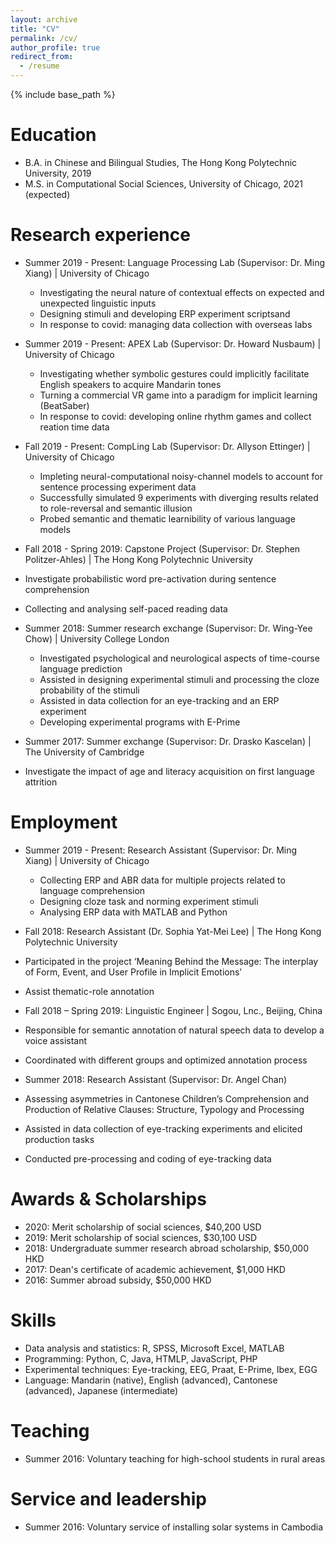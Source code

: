 ```yaml
---
layout: archive
title: "CV"
permalink: /cv/
author_profile: true
redirect_from:
  - /resume
---
```


{% include base_path %}

Education
======
* B.A. in Chinese and Bilingual Studies, The Hong Kong Polytechnic University, 2019
* M.S. in Computational Social Sciences, University of Chicago, 2021 (expected)

Research experience
======
* Summer 2019 - Present: Language Processing Lab (Supervisor: Dr. Ming Xiang) | University of Chicago
  * Investigating the neural nature of contextual effects on expected and unexpected linguistic inputs
  * Designing stimuli and developing ERP experiment scriptsand 
  * In response to covid: managing data collection with overseas labs 
  
* Summer 2019 - Present: APEX Lab (Supervisor: Dr. Howard Nusbaum) | University of Chicago
  * Investigating whether symbolic gestures could implicitly facilitate English speakers to acquire Mandarin tones 
  * Turning a commercial VR game into a paradigm for implicit learning (BeatSaber)
  * In response to covid: developing online rhythm games and collect reation time data

* Fall 2019 - Present: CompLing Lab (Supervisor: Dr. Allyson Ettinger) | University of Chicago
  * Impleting neural-computational noisy-channel models to account for sentence processing experiment data
  * Successfully simulated 9 experiments with diverging results related to role-reversal and semantic illusion
  * Probed semantic and thematic learnibility of various language models
  
  
* Fall 2018 - Spring 2019: Capstone Project (Supervisor: Dr. Stephen Politzer-Ahles) | The Hong Kong Polytechnic University
 * Investigate probabilistic word pre-activation during sentence comprehension 
 * Collecting and analysing self-paced reading data
 
* Summer 2018: Summer research exchange (Supervisor: Dr. Wing-Yee Chow) | University College London
  * Investigated psychological and neurological aspects of time-course language prediction
  * Assisted in designing experimental stimuli and processing the cloze probability of the stimuli
  * Assisted in data collection for an eye-tracking and an ERP experiment
  * Developing experimental programs with E-Prime
* Summer 2017: Summer exchange (Supervisor: Dr. Drasko Kascelan) | The University of Cambridge                                                           
 * Investigate the impact of age and literacy acquisition on first language attrition

Employment
======
* Summer 2019 - Present: Research Assistant (Supervisor: Dr. Ming Xiang) | University of Chicago
  * Collecting ERP and ABR data for multiple projects related to language comprehension
  * Designing cloze task and norming experiment stimuli
  * Analysing ERP data with MATLAB and Python
  
* Fall 2018: Research Assistant (Dr. Sophia Yat-Mei Lee) | The Hong Kong Polytechnic University		            
 * Participated in the project ‘Meaning Behind the Message: The interplay of Form, Event, and User Profile in Implicit Emotions’
 * Assist thematic-role annotation 
  
* Fall 2018 – Spring 2019: Linguistic Engineer | Sogou, Lnc., Beijing, China			               			 
 * Responsible for semantic annotation of natural speech data to develop a voice assistant
 * Coordinated with different groups and optimized annotation process 
  
* Summer 2018: Research Assistant (Supervisor: Dr. Angel Chan)
 * Assessing asymmetries in Cantonese Children’s Comprehension and Production of Relative Clauses: Structure, Typology and Processing
 * Assisted in data collection of eye-tracking experiments and elicited production tasks
 * Conducted pre-processing and coding of eye-tracking data

Awards & Scholarships
======
* 2020: Merit scholarship of social sciences, $40,200 USD
* 2019: Merit scholarship of social sciences, $30,100 USD
* 2018: Undergraduate summer research abroad scholarship, $50,000 HKD
* 2017: Dean's certificate of academic achievement, $1,000 HKD
* 2016: Summer abroad subsidy, $50,000 HKD
  
Skills
======
* Data analysis and statistics: R, SPSS, Microsoft Excel, MATLAB
* Programming: Python, C, Java, HTMLP, JavaScript, PHP
* Experimental techniques: Eye-tracking, EEG, Praat, E-Prime, Ibex, EGG
* Language: Mandarin (native), English (advanced), Cantonese (advanced), Japanese (intermediate)
  
Teaching
======
* Summer 2016: Voluntary teaching for high-school students in rural areas
  
Service and leadership
======
* Summer 2016: Voluntary service of installing solar systems in Cambodia
